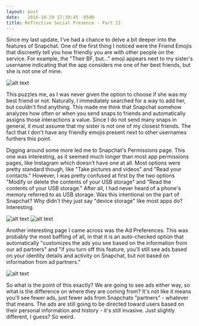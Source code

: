 ```yaml
---
layout: post
date:   2016-10-29 17:39:45 -0500
title: Reflective Social Presence - Part II
---
```


Since my last update, I've had a chance to delve a bit deeper into the features of Snapchat.  One of the first thing I noticed were the Friend Emojis that discreetly tell you how friendly you are with other people on the service.  For example, the "Their BF, but..." emoji appears next to my sister's username indicating that the app considers me one of her best friends, but she is not one of mine.

![alt text](/dwblog/images/SnapchatFriendEmojis.png "Screenshot of Available Friend Emojis")

This puzzles me, as I was never given the option to choose if she was my best friend or not.  Naturally, I immediately searched for a way to add her, but couldn't find anything.  This made me think that Snapchat somehow analyzes how often or when you send snaps to friends and automatically assigns those interactions a value.  Since I do not send many snaps in general, it must assume that my sister is not one of my closest friends.  The fact that I don't have any friendly emojis present next to other usernames furthers this point.

Digging around some more led me to Snapchat's Permissions page.  This one was interesting, as it seemed much longer than most app permissions pages, like Instagram which doesn't have one at all.  Most options were pretty standard though, like "Take pictures and videos" and "Read your contacts." However, I was pretty confused at first by the two options "Modify or delete the contents of your USB storage" and "Read the contents of your USB storage."  After all, I had never heard of a phone's memory referred to as USB storage.  Was this intentional on the part of Snapchat?  Why didn't they just say "device storage" like most apps do?  Interesting.

![alt text](/dwblog/images/SnapchatPermissions1.png "Screenshot of Permissions")
![alt text](/dwblog/images/SnapchatPermissions2.png "Screenshot of Permissions")

Another interesting page I came across was the Ad Preferences.  This was probably the most baffling of all, in that it is an auto-checked option that automatically "customizes the ads you see based on the information from our ad partners" and "if you turn off this feature, you'll still see ads based on your identity details and activity on Snapchat, but not based on information from ad partners."  

![alt text](/dwblog/images/SnapchatAdPreferences.png "Screenshot of Ad Preferences")

So what is the point of this exactly?  We are going to see ads either way, so what is the difference on where they are coming from?  It's not like it means you'll see fewer ads, just fewer ads from Snapchats "partners" - whatever that means.  The ads are still going to be directed toward users based on their personal information and history - it's still invasive.  Just slightly different, I guess?  So weird.


